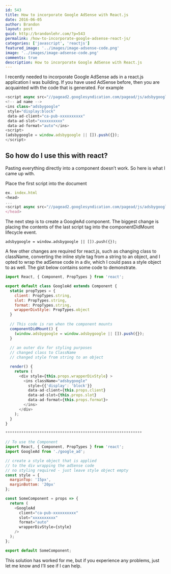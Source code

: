 ```yaml
---
id: 543
title: How to incorporate Google AdSense with React.js
date: 2016-06-05
author: Brandon
layout: post
guid: http://brandonlehr.com/?p=543
permalink: /how-to-incorporate-google-adsense-react-js/
categories: ['javascript', 'reactjs']
featured_image: '../images/image-adsense-code.png'
image: '../images/image-adsense-code.png'
comments: true
description: How to incorporate Google AdSense with React.js
---
```

I recently needed to incorporate Google AdSense ads in a react.js application I was building. If you have used AdSense before, then you are acquainted with the code that is generated. For example

```javascript
<script async src="//pagead2.googlesyndication.com/pagead/js/adsbygoogle.js"</script>
<!-- ad name -->
<ins class="adsbygoogle"
 style="display:block"
 data-ad-client="ca-pub-xxxxxxxxxx"
 data-ad-slot="xxxxxxxxxx"
 data-ad-format="auto"</ins>
<script>
(adsbygoogle = window.adsbygoogle || []).push({});
</script>
```

## So how do I use this with react?

Pasting everything directly into a component doesn&#8217;t work. So here is what I came up with.<!--more-->

Place the first script into the document <head>

```javascript
ex. index.html
<head>
...
<script async src="//pagead2.googlesyndication.com/pagead/js/adsbygoogle.js">/script>
</head>
```

The next step is to create a GoogleAd component. The biggest change is placing the contents of the last script tag into the componentDidMount lifecycle event.

`adsbygoogle = window.adsbygoogle || []).push({});`

A few other changes are required for react.js, such as changing class to className, converting the inline style tag from a string to an object, and I opted to wrap the adSense code in a div, which I could pass a style object to as well. The gist below contains some code to demonstrate.

```javascript
import React, { Component, PropTypes } from 'react';

export default class GoogleAd extends Component {
  static propTypes = {
    client: PropTypes.string,
    slot: PropTypes.string,
    format: PropTypes.string,
    wrapperDivStyle: PropTypes.object
  }
  
  // This code is ran when the component mounts
  componentDidMount() {
    (window.adsbygoogle = window.adsbygoogle || []).push({});
  }
  
  // an outer div for styling purposes
  // changed class to ClassName
  // changed style from string to an object

  render() {
    return (
      <div style={this.props.wrapperDivStyle} > 
        <ins className="adsbygoogle"  
          style={{'display': 'block'}}
          data-ad-client={this.props.client}
          data-ad-slot={this.props.slot}
          data-ad-format={this.props.format}>
        </ins>
      </div>
    );
  }
}

************************************************************

// To use the Component
import React, { Component, PropTypes } from 'react';
import GoogleAd from './google_ad';

// create a style object that is applied
// to the div wrapping the adSense code
// no styling required - just leave style object empty
const style = {
  marginTop: '15px',
  marginBottom: '20px'
};

const SomeComponent = props => {
  return (
    <GoogleAd 
      client="ca-pub-xxxxxxxxxx" 
      slot="xxxxxxxxxx" 
      format="auto" 
      wrapperDivStyle={style}
    />
  );
};

export default SomeComponent;
```


This solution has worked for me, but if you experience any problems, just let me know and I&#8217;ll see if I can help.
